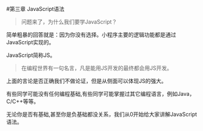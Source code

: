 #第三章 JavaScript语法
>问题来了，为什么我们要学JavaScript？

简单粗暴的回答就是：因为你没有选择。小程序主要的逻辑功能都是通过JavaScript实现的。

JavaScript简称JS。
>在编程世界有一句名言，凡是能用JS开发的最终都会用JS开发。

上面的言论是否正确我们不做论证，但是从侧面可以体现JS的强大。

有些同学可能没有任何编程基础,有些同学可能掌握过其它编程语言，例如Java，C/C++等等。

无论你是否有基础,甚至你是负基础都没关系，我们从0开始给大家讲解JavaScript语法。


